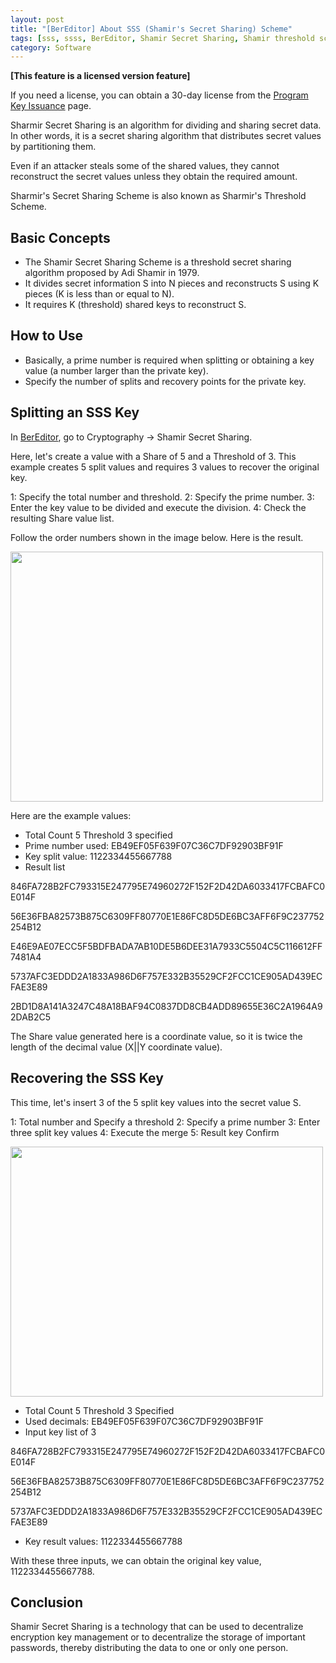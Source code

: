 ```yaml
---
layout: post
title: "[BerEditor] About SSS (Shamir's Secret Sharing) Scheme"
tags: [sss, ssss, BerEditor, Shamir Secret Sharing, Shamir threshold scheme]
category: Software
---
```


**\[This feature is a licensed version feature\]**

If you need a license, you can obtain a 30-day license from the [Program Key Issuance](https://jykim74.mycafe24.com/user_reg.php) page.

Sharmir Secret Sharing is an algorithm for dividing and sharing secret data.
In other words, it is a secret sharing algorithm that distributes secret values ​​by partitioning them.

Even if an attacker steals some of the shared values, they cannot reconstruct the secret values ​​unless they obtain the required amount.

Sharmir's Secret Sharing Scheme is also known as Sharmir's Threshold Scheme.

## Basic Concepts

- The Shamir Secret Sharing Scheme is a threshold secret sharing algorithm proposed by Adi Shamir in 1979.
- It divides secret information S into N pieces and reconstructs S using K pieces (K is less than or equal to N).
- It requires K (threshold) shared keys to reconstruct S.

## How to Use

- Basically, a prime number is required when splitting or obtaining a key value (a number larger than the private key).
- Specify the number of splits and recovery points for the private key.

## Splitting an SSS Key

In [BerEditor](https://jykim74.github.io/software/2023/04/13/BerEditor.html), go to Cryptography -> Shamir Secret Sharing.

Here, let's create a value with a Share of 5 and a Threshold of 3.
This example creates 5 split values ​​and requires 3 values ​​to recover the original key.

1: Specify the total number and threshold.
2: Specify the prime number.
3: Enter the key value to be divided and execute the division.
4: Check the resulting Share value list.

Follow the order numbers shown in the image below. Here is the result.

<img src="https://img1.daumcdn.net/thumb/R1280x0/?scode=mtistory2&fname=https%3A%2F%2Fblog.kakaocdn.net%2Fdna%2Fbx1KnH%2FdJMb8XqO5vz%2FAAAAAAAAAAAAAAAAAAAAAMWHbSQp8SlGiWlVENpilQXRSDxJqhYyDT8ccprAd5ys%2Fimg.png%3Fcredential%3DyqXZFxpELC7KVnFOS48ylbz2pIh7yKj8%26expires%3D1761922799%26allow_ip%3D%26allow_referer%3D%26signature%3DcM8lO2qzIDm2muG0bk78MGZZc3o%253D" width="500" height="400">

Here are the example values:

- Total Count 5 Threshold 3 specified
- Prime number used: EB49EF05F639F07C36C7DF92903BF91F
- Key split value: 1122334455667788
- Result list

846FA728B2FC793315E247795E74960272F152F2D42DA6033417FCBAFC0E014F

56E36FBA82573B875C6309FF80770E1E86FC8D5DE6BC3AFF6F9C237752254B12

E46E9AE07ECC5F5BDFBADA7AB10DE5B6DEE31A7933C5504C5C116612FF7481A4

5737AFC3EDDD2A1833A986D6F757E332B35529CF2FCC1CE905AD439ECFAE3E89

2BD1D8A141A3247C48A18BAF94C0837DD8CB4ADD89655E36C2A1964A92DAB2C5

The Share value generated here is a coordinate value, so it is twice the length of the decimal value (X||Y coordinate value).

## Recovering the SSS Key

This time, let's insert 3 of the 5 split key values ​​into the secret value S.

1: Total number and Specify a threshold
2: Specify a prime number
3: Enter three split key values
4: Execute the merge
5: Result key Confirm

<img src="https://img1.daumcdn.net/thumb/R1280x0/?scode=mtistory2&fname=https%3A%2F%2Fblog.kakaocdn.net%2Fdna%2F3b6c4%2FdJMb9VzKTDY%2FAAAAAAAAAAAAAAAAAAAAAL_g88wk-x2jhSIxMMZ0nMMyOq6S_g4llfiZEnyLG6EX%2Fimg.png%3Fcredential%3DyqXZFxpELC7KVnFOS48ylbz2pIh7yKj8%26expires%3D1761922799%26allow_ip%3D%26allow_referer%3D%26signature%3DnxDD9AR%252FJNgV82uyeKyvvbnfMGc%253D" width="500" height="400">


- Total Count 5 Threshold 3 Specified
- Used decimals: EB49EF05F639F07C36C7DF92903BF91F
- Input key list of 3

846FA728B2FC793315E247795E74960272F152F2D42DA6033417FCBAFC0E014F

56E36FBA82573B875C6309FF80770E1E86FC8D5DE6BC3AFF6F9C237752254B12

5737AFC3EDDD2A1833A986D6F757E332B35529CF2FCC1CE905AD439ECFAE3E89
- Key result values: 1122334455667788

With these three inputs, we can obtain the original key value, 1122334455667788.

## Conclusion

Shamir Secret Sharing is a technology that can be used to decentralize encryption key management or to decentralize the storage of important passwords, thereby distributing the data to one or only one person.


